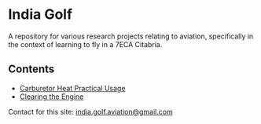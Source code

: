 # India Golf
A repository for various research projects relating to aviation, specifically in the context of learning to fly in a 7ECA Citabria.

## Contents
- [Carburetor Heat Practical Usage](carb-heat-usage.md)
- [Clearing the Engine](engine-clearing.md)

Contact for this site: [india.golf.aviation@gmail.com](mailto:india.golf.aviation@gmail.com)
